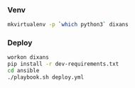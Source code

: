 ### Venv

```sh
mkvirtualenv -p `which python3` dixans
```

### Deploy

```sh
workon dixans
pip install -r dev-requirements.txt
cd ansible
./playbook.sh deploy.yml
```
